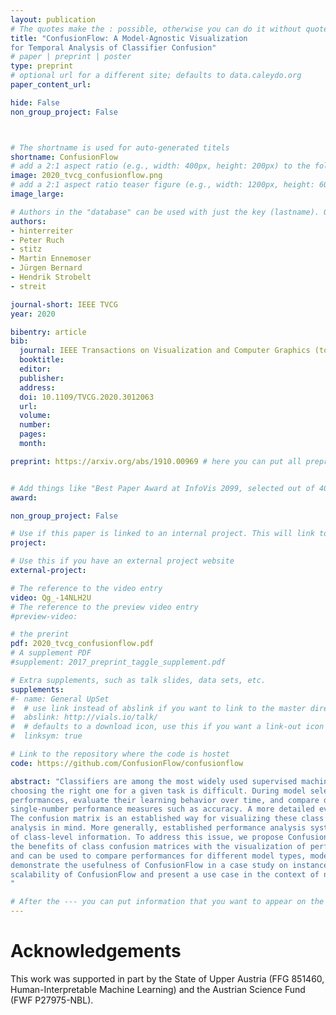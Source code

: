 ```yaml
---
layout: publication
# The quotes make the : possible, otherwise you can do it without quotes
title: "ConfusionFlow: A Model-Agnostic Visualization
for Temporal Analysis of Classifier Confusion"
# paper | preprint | poster
type: preprint
# optional url for a different site; defaults to data.caleydo.org
paper_content_url: 

hide: False
non_group_project: False



# The shortname is used for auto-generated titels
shortname: ConfusionFlow
# add a 2:1 aspect ratio (e.g., width: 400px, height: 200px) to the folder /assets/images/papers/
image: 2020_tvcg_confusionflow.png
# add a 2:1 aspect ratio teaser figure (e.g., width: 1200px, height: 600px) to the folder /assets/images/papers/
image_large: 

# Authors in the "database" can be used with just the key (lastname). Others can be written properly.
authors:
- hinterreiter
- Peter Ruch
- stitz
- Martin Ennemoser
- Jürgen Bernard
- Hendrik Strobelt
- streit

journal-short: IEEE TVCG
year: 2020

bibentry: article
bib:
  journal: IEEE Transactions on Visualization and Computer Graphics (to appear)
  booktitle: 
  editor: 
  publisher: 
  address: 
  doi: 10.1109/TVCG.2020.3012063
  url: 
  volume: 
  number: 
  pages: 
  month: 

preprint: https://arxiv.org/abs/1910.00969 # here you can put all preprint links (arxiv.org, osf.io,...)


# Add things like "Best Paper Award at InfoVis 2099, selected out of 4000 submissions"
award:

non_group_project: False

# Use if this paper is linked to an internal project. This will link to the project site
project: 

# Use this if you have an external project website
external-project: 

# The reference to the video entry
video: Qg_-14NLH2U
# The reference to the preview video entry
#preview-video:

# the prerint
pdf: 2020_tvcg_confusionflow.pdf
# A supplement PDF
#supplement: 2017_preprint_taggle_supplement.pdf

# Extra supplements, such as talk slides, data sets, etc.
supplements:
#- name: General UpSet
#  # use link instead of abslink if you want to link to the master directory
#  abslink: http://vials.io/talk/
#  # defaults to a download icon, use this if you want a link-out icon
#  linksym: true

# Link to the repository where the code is hostet
code: https://github.com/ConfusionFlow/confusionflow

abstract: "Classifiers are among the most widely used supervised machine learning algorithms. Many classification models exist, and
choosing the right one for a given task is difficult. During model selection and debugging, data scientists need to assess classifiers’
performances, evaluate their learning behavior over time, and compare different models. Typically, this analysis is based on
single-number performance measures such as accuracy. A more detailed evaluation of classifiers is possible by inspecting class errors.
The confusion matrix is an established way for visualizing these class errors, but it was not designed with temporal or comparative
analysis in mind. More generally, established performance analysis systems do not allow a combined temporal and comparative analysis
of class-level information. To address this issue, we propose ConfusionFlow, an interactive, comparative visualization tool that combines
the benefits of class confusion matrices with the visualization of performance characteristics over time. ConfusionFlow is model-agnostic
and can be used to compare performances for different model types, model architectures, and/or training and test datasets. We
demonstrate the usefulness of ConfusionFlow in a case study on instance selection strategies in active learning. We further assess the
scalability of ConfusionFlow and present a use case in the context of neural network pruning.
"

# After the --- you can put information that you want to appear on the website using markdown formatting or HTML. A good example are acknowledgements, extra references, an erratum, etc.
---
```



# Acknowledgements

This work was supported in part by the State of Upper Austria (FFG 851460, Human-Interpretable Machine Learning)
and the Austrian Science Fund (FWF P27975-NBL).
